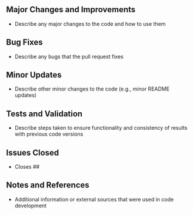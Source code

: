 <!--
Document all changes and rationale for changes being submitted in the pull
request in a concise but thorough manner.

Follow the section format defined in this template; if any headings are not
applicable, please remove them.
-->

## Major Changes and Improvements
- Describe any major changes to the code and how to use them

## Bug Fixes
- Describe any bugs that the pull request fixes

## Minor Updates
- Describe other minor changes to the code (e.g., minor README updates)

## Tests and Validation
- Describe steps taken to ensure functionality and consistency of results with previous code versions

## Issues Closed
- Closes ##

## Notes and References
- Additional information or external sources that were used in code development
